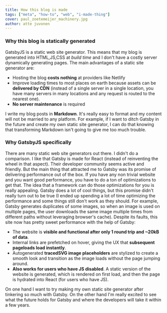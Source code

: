 ```yaml
---
title: How this blog is made
tags: ["meta", "how-to", "web", "i-made-thing"]
cover: paul_zoetemeijer_machinery.jpg
author: atte juvonen
---
```


<re-img
    src="paul_zoetemeijer_machinery.jpg"
    title="Photo by Paul Zoetemeijer on Unsplash"
    href="https://unsplash.com/photos/QuiM1c65QM4"
    >
</re-img>

### Why this blog is statically generated

GatsbyJS is a static web site generator. This means that my blog is generated into HTML,JS,CSS at _build time_ and I don't have a costly server dynamically generating pages. The main advantages of a static site generator are:
- Hosting the blog **costs nothing** at providers like Netlify
- Improve loading times to most places on earth because assets can be **delivered by CDN** (instead of a single server in a single location, you have many servers in many locations and any request is routed to the nearest one).
- **No server maintenance** is required

I write my blog posts in **Markdown**. It's really easy to format and my content will not be married to any platform. For example, if I want to ditch Gatsby in the future and create my own static site generator, I can do that knowing that transforming Markdown isn't going to give me too much trouble.

### Why GatsbyJS specifically

There are many static web site generators out there. I didn't do a comparison. I like that Gatsby is made for React (instead of reinventing the wheel in that aspect). Their developer community seems active and friendly. But the main thing that attracted me to Gatsby was its promise of delivering performance out of the box. If you have any non trivial website and you want good performance, you have to do a ton of optimizations to get that. The idea that a framework can do those optimizations for you is really appealing. Gatsby does a lot of cool things, but this promise didn't really turn out to be true (I ended up spending a lot of time optimizing the performance and some things still don't work as they should. For example, Gatsby generates duplicates of some images, so when an image is used on multiple pages, the user downloads the same image multiple times from different paths without leveraging browser's cache). Despite its faults, this site now has pretty sweet performance with the help of Gatsby:
- The website is **visible and functional after only 1 round trip and ~20kB of data**.
- Internal links are prefetched on hover, giving the UX that **subsequent pageloads load instantly**.
- Autogenerated **tracedSVG image placeholders** are stylized to create a smooth look and transition as the image loads without the page jumping around.
- **Also works for users who have JS disabled**. A static version of the website is generated, which is rendered on first load, and then the page is hydrated into React (for users who have JS).

On one hand I want to try making my own static site generator after tinkering so much with Gatsby. On the other hand I'm really excited to see what the future holds for Gatsby and where the developers will take it within a few years.